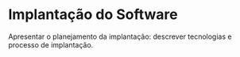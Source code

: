 # Implantação do Software

Apresentar o planejamento da implantação: descrever tecnologias e processo de implantação.
